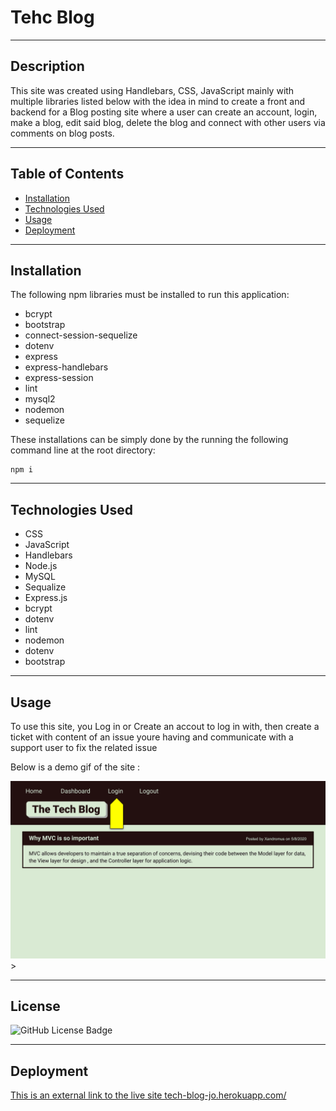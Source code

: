 # **Tehc Blog**
---

## **Description**

This site was created using Handlebars, CSS, JavaScript mainly with multiple libraries listed below with the idea in mind to create a front and backend for a Blog posting site where a user can create an account, login, make a blog, edit said blog, delete the blog and connect with other users via comments on blog posts.

---
## **Table of Contents**
- <a href="#installation">Installation</a>
- <a href="#technologies-used">Technologies Used</a>
- <a href="#usage">Usage</a>
- <a href="#Deployment">Deployment</a>

---
## **Installation**
The following npm libraries must be installed to run this application:
-   bcrypt
-   bootstrap
-   connect-session-sequelize
-   dotenv
-   express
-   express-handlebars
-   express-session
-   lint
-   mysql2
-   nodemon
-   sequelize

These installations can be simply done by the running the following command line at the root directory: 
```
npm i
```

---
## **Technologies Used**
- CSS
- JavaScript
- Handlebars
- Node.js
- MySQL
- Sequalize
- Express.js
- bcrypt
- dotenv
- lint
- nodemon
- dotenv
- bootstrap

---

## **Usage**

To use this site, you Log in or Create an accout to log in with, then create a ticket with content of an issue youre having and communicate with a support user to fix the related issue

Below is a demo gif of the site :

![Animation cycles through signing into the app, clicking on buttons, and updating blog posts.](./Assets/14-mvc-homework-demo-01.gif)>

---

## **License**

![GitHub License Badge](https://shields.io/badge/license-MIT-green)

---

## **Deployment**

 [This is an external link to the live site tech-blog-jo.herokuapp.com/](https://tech-blog-jo.herokuapp.com/)